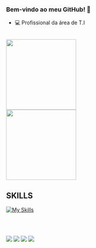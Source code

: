 ### Bem-vindo ao meu GitHub! 🤝

- 💻 Profissional da área de T.I

<br>
<div style="display: inline-block">
<img height="190em" src="https://github-readme-stats.vercel.app/api/top-langs/?username=matheuskipper&layout=compact&theme=dracula" />
</div>
<br>
<div style="display: inline-block">
  <img height="190em" src="https://github-readme-stats.vercel.app/api?username=matheuskipper&show_icons=true&theme=dracula&hide=contribs" />
</div>




<h2>SKILLS</h2>
<div style="display: inline_block">
  
  [![My Skills](https://skillicons.dev/icons?i=js,vue,html,css,tailwind,nodejs,git,vite)](https://skillicons.dev)

</div>

<br><br>

<div> 
  <a href="https://www.instagram.com/matheuskppr/" target="_blank"><img src="https://img.shields.io/badge/-Instagram-%23E4405F?style=for-the-badge&logo=instagram&logoColor=white" target="_blank"></a>
  <a href="https://wa.me/5551981412810" target="_blank"><img src="https://img.shields.io/badge/WhatsApp-25D366?style=for-the-badge&logo=whatsapp&logoColor=white"></a>
  <a href = "mailto:matheuskipper9@gmail.com"><img src="https://img.shields.io/badge/-Gmail-%23333?style=for-the-badge&logo=gmail&logoColor=white" target="_blank"></a>
  <a href="https://www.linkedin.com/in/matheus-kipper/"-45875016a" target="_blank"><img src="https://img.shields.io/badge/-LinkedIn-%230077B5?style=for-the-badge&logo=linkedin&logoColor=white" target="_blank"></a> 
</div>
